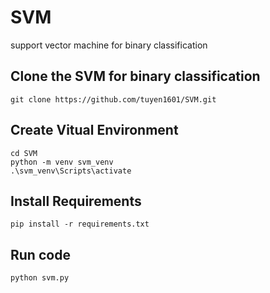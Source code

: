 # SVM
support vector machine for binary classification

## Clone the SVM for binary classification
```Shell
git clone https://github.com/tuyen1601/SVM.git
```

## Create Vitual Environment
```Shell
cd SVM
python -m venv svm_venv
.\svm_venv\Scripts\activate
```

## Install Requirements
```Shell
pip install -r requirements.txt
```

## Run code
```Shell
python svm.py
```
